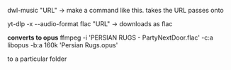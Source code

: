 
dwl-music "URL" -> make a command like this. takes the URL passes onto 

yt-dlp -x --audio-format flac "URL" -> downloads as flac

**converts to opus**
ffmpeg -i 'PERSIAN RUGS - PartyNextDoor.flac' -c:a libopus -b:a 160k 'Persian Rugs.opus'

to a particular folder